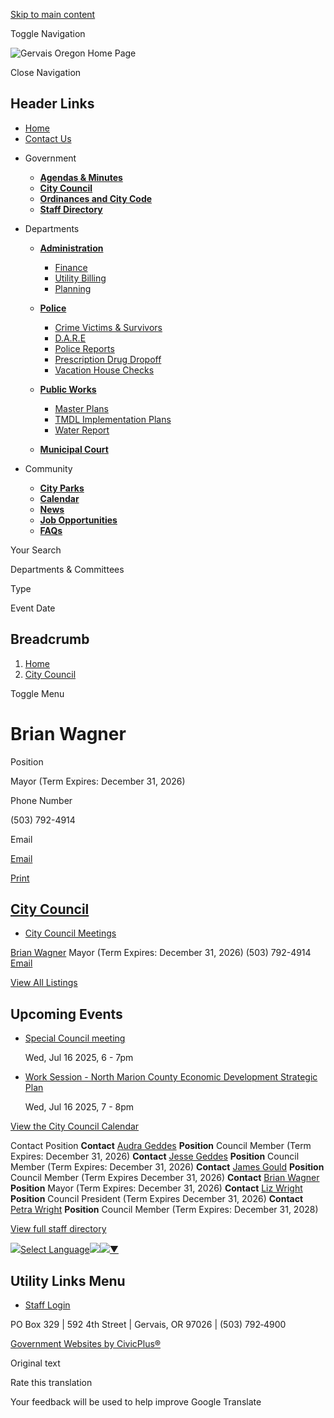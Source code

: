 [Skip to main content](https://www.gervaisoregon.org/city-council/directory-listing/brian-wagner/)

Toggle Navigation

![Gervais Oregon Home Page](https://www.gervaisoregon.org/themes/custom/gervaisor/gervaisor_theme/logo.png)

Close Navigation

## Header Links

- [Home](https://www.gervaisoregon.org)
- [Contact Us](https://www.gervaisoregon.org/directory)

<!--THE END-->

- Government
  
  - [**Agendas &amp; Minutes**](https://www.gervaisoregon.org/meetings)
  - [**City Council**](https://www.gervaisoregon.org/City-Council)
  - [**Ordinances and City Code**](https://library.municode.com/or/gervais/codes/code_of_ordinances "(opens in a new window)")
  - [**Staff Directory**](https://www.gervaisoregon.org/Directory)
  
  <!--THE END-->
  
  <!--THE END-->
  
  <!--THE END-->
- Departments
  
  - [**Administration**](https://www.gervaisoregon.org/Administration)
    
    - [Finance](https://www.gervaisoregon.org/Finance)
    - [Utility Billing](https://www.gervaisoregon.org/administration/page/water-utility-rates-forms)
    - [Planning](https://www.gervaisoregon.org/media/581)
  - [**Police**](https://www.gervaisoregon.org/Police)
    
    - [Crime Victims &amp; Survivors](https://www.doj.state.or.us/crime-victims "(opens in a new window)")
    - [D.A.R.E](https://www.gervaisoregon.org/police/page/dare)
    - [Police Reports](https://www.gervaisoregon.org/police/page/police-report-requests)
    - [Prescription Drug Dropoff](https://www.gervaisoregon.org/police/page/prescription-drug-dropoff)
    - [Vacation House Checks](https://www.gervaisoregon.org/police/page/vacation-house-checks)
  
  <!--THE END-->
  
  - [**Public Works**](https://www.gervaisoregon.org/Public-Works)
    
    - [Master Plans](https://www.gervaisoregon.org/public-works/page/master-plans)
    - [TMDL Implementation Plans](https://www.gervaisoregon.org/public-works/page/tmdl-implementation-plans-total-maxiumum-daily-load)
    - [Water Report](https://www.gervaisoregon.org/public-works/page/water-report)
  - [**Municipal Court**](https://www.gervaisoregon.org/Municipal-Court)
  
  <!--THE END-->
  
  <!--THE END-->
- Community
  
  - [**City Parks**](https://www.gervaisoregon.org/community/page/city-parks)
  - [**Calendar**](https://www.gervaisoregon.org/calendar)
  - [**News**](https://www.gervaisoregon.org/news)
  
  <!--THE END-->
  
  - [**Job Opportunities**](https://www.gervaisoregon.org/jobs)
  - [**FAQs**](https://www.gervaisoregon.org/FAQS)
  
  <!--THE END-->
  
  <!--THE END-->

Your Search

Departments &amp; Committees

Type

Event Date

## Breadcrumb

1. [Home](https://www.gervaisoregon.org)
2. [City Council](https://www.gervaisoregon.org/city-council)

Toggle Menu

# Brian Wagner

Position

Mayor (Term Expires: December 31, 2026)

Phone Number

(503) 792-4914

Email

[Email](https://www.gervaisoregon.org/email-contact/node/71/field_email "Email Brian Wagner (opens in a new window)")

[Print](https://www.gervaisoregon.org/print/pdf/node/71)

## [City Council](https://www.gervaisoregon.org/city-council)

- [City Council Meetings](https://www.gervaisoregon.org/meetings/recent?field_smart_date_value_1=&field_smart_date_end_value=&combine=&boards-commissions=46)

[Brian Wagner](https://www.gervaisoregon.org/city-council/directory-listing/brian-wagner) Mayor (Term Expires: December 31, 2026) (503) 792-4914 [Email](https://www.gervaisoregon.org/email-contact/node/71/field_email/sidebar_photo "Email Brian Wagner (opens in a new window)")

[View All Listings](https://www.gervaisoregon.org/directory)

## Upcoming Events

- [Special Council meeting](https://www.gervaisoregon.org/city-council/page/special-council-meeting)
  
  Wed, Jul 16 2025, 6 - 7pm
- [Work Session - North Marion County Economic Development Strategic Plan](https://www.gervaisoregon.org/city-council/page/work-session-north-marion-county-economic-development-strategic-plan)
  
  Wed, Jul 16 2025, 7 - 8pm

[View the City Council Calendar](https://www.gervaisoregon.org/calendar?boards-commissions=46)

Contact Position **Contact** [Audra Geddes](https://www.gervaisoregon.org/city-council/directory-listing/audra-geddes) **Position** Council Member (Term Expires: December 31, 2026) **Contact** [Jesse Geddes](https://www.gervaisoregon.org/city-council/directory-listing/jesse-geddes) **Position** Council Member (Term Expires: December 31, 2026) **Contact** [James Gould](https://www.gervaisoregon.org/city-council/directory-listing/james-gould) **Position** Council Member (Term Expires December 31, 2026) **Contact** [Brian Wagner](https://www.gervaisoregon.org/city-council/directory-listing/brian-wagner) **Position** Mayor (Term Expires: December 31, 2026) **Contact** [Liz Wright](https://www.gervaisoregon.org/city-council/directory-listing/liz-wright) **Position** Council President (Term Expires December 31, 2026) **Contact** [Petra Wright](https://www.gervaisoregon.org/city-council/directory-listing/petra-wright) **Position** Council Member (Term Expires: December 31, 2028)

[View full staff directory](https://www.gervaisoregon.org/directory)

![](https://www.google.com/images/cleardot.gif)[Select Language![](https://www.google.com/images/cleardot.gif)​![](https://www.google.com/images/cleardot.gif)▼](https://www.gervaisoregon.org/city-council/directory-listing/brian-wagner)

## Utility Links Menu

- [Staff Login](https://www.gervaisoregon.org/login?destination=%2Fcity-council%2Fdirectory-listing%2Fbrian-wagner)

PO Box 329 | 592 4th Street | Gervais, OR 97026 | (503) 792‑4900

[Government Websites by CivicPlus®](https://www.civicplus.com "(opens in a new window)")

Original text

Rate this translation

Your feedback will be used to help improve Google Translate